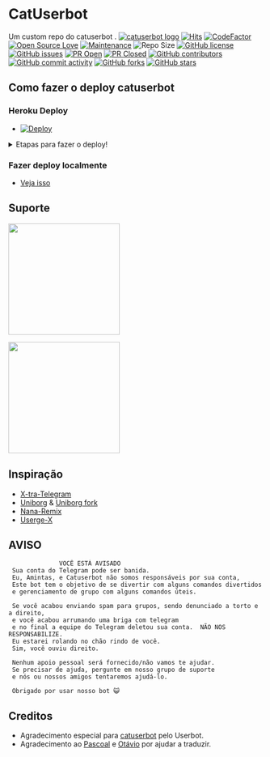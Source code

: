 # CatUserbot
Um custom repo do catuserbot .
[![catuserbot logo](https://telegra.ph/file/b7dc845e3a48cde0d7bb1.jpg)](https://dashboard.heroku.com/new?button-url=https%3A%2F%2Fgithub.com%2Fsandy1709%2Fcatuserbot%2Ftree%2Fbugs&template=https%3A%2F%2Fgithub.com%2Fsandy1709%2Fcatuserbot)
[![Hits](https://hits.seeyoufarm.com/api/count/incr/badge.svg?url=https%3A%2F%2Fgithub.com%2Fsandy1709%2Fcatuserbot&count_bg=%2379C83D&title_bg=%23555555&icon=&icon_color=%23E7E7E7&title=hits&edge_flat=false)](https://github.com/xmtscf/catuserbot)
[![CodeFactor](https://www.codefactor.io/repository/github/sandy1709/catuserbot/badge?&style=flat-square)](https://www.codefactor.io/repository/github/sandy1709/catuserbot)
[![Open Source Love](https://badges.frapsoft.com/os/v2/open-source.png?v=103)](https://github.com/ellerbrock/open-source-badges/)
[![Maintenance](https://img.shields.io/badge/Maintained%3F-yes-green?&style=flat-square)](https://github.com/xmtscf/catuserbot/graphs/commit-activity) 
![Repo Size](https://img.shields.io/github/repo-size/sandy1709/catuserbot?&style=flat-square&logo=github)
[![GitHub license](https://img.shields.io/github/license/sandy1709/catuserbot?&style=flat-square&logo=github)](https://github.com/xmtscf/catuserbot/blob/master/LICENSE)
[![GitHub issues](https://img.shields.io/github/issues/sandy1709/catuserbot?&style=flat-square&logo=github)](https://github.com/xmtscf/catuserbot/issues)
[![PR Open](https://img.shields.io/github/issues-pr/sandy1709/catuserbot?&style=flat-square&logo=github)](https://github.com/xmtscf/catuserbot/pulls)
[![PR Closed](https://img.shields.io/github/issues-pr-closed/sandy1709/catuserbot?&style=flat-square&logo=github)](https://github.com/xmtscf/catuserbot/pulls?q=is:closed)
[![GitHub contributors](https://img.shields.io/github/contributors/sandy1709/catuserbot?&style=flat-square&logo=github)](https://github.com/xmtscf/catuserbot/graphs/contributors/)
[![GitHub commit activity](https://img.shields.io/github/commit-activity/m/sandy1709/catuserbot?&style=flat-square&logo=github)](https://github.com/xmtscf/catuserbot/graphs/commit-activity)
[![GitHub forks](https://img.shields.io/github/forks/sandy1709/catuserbot?&style=flat-square&logo=github)](https://github.com/xmtscf/catuserbot/fork)
[![GitHub stars](https://img.shields.io/github/stars/sandy1709/catuserbot?&style=flat-square&logo=github)](https://github.com/xmtscf/catuserbot/stargazers)



## Como fazer o deploy catuserbot
### Heroku Deploy
  - [![Deploy](https://www.herokucdn.com/deploy/button.svg)](https://dashboard.heroku.com/new?template=https://github.com/CatuserbotBR/catpack)

<details>
    <summary>Etapas para fazer o deploy! </summary>

  #### Primeiramente, pegue as vars necessárias.
  
  1) Crie uma conta no [Heroku](https://www.heroku.com) e coloque como linguagem principal o python.
  2) Pegue seu Heroku API nas [configurações](https://dashboard.heroku.com/account)
  3) Obtenha a Api Id e o Hash da API [AQUI](https://my.telegram.org/) para fazer a string e completar as vars
  4) Crie um Bot no [botFather](https://t.me/botfather) e pegue o Bot Token
  5) Em seguida, gere a STRING SESSION no [Repl](https://generatestringsession.sandeep1709.repl.run/)
RECOMENDO USAR O PC OU EDGE MOBILE.
  6) Coloque no Alive Name, o nome que irá aparecer no .alive, .revert e etc.
  7) Coloque o appname, o mesmo que você colocou lá em cima (para fazer updates e etc)
  8) Clique em deploy no botão acima, e coloque as vars nos seus respectivos lugares.
 

Não mexa em mais nada.

</details>

### Fazer deploy localmente
  - [Veja isso](https://catuserbot.gitbook.io/catuserbot/tutorial/self-host)
  
## Suporte
   <a href="https://t.me/comunidadeg8"><img src="https://img.shields.io/badge/Grupo%20de%20Suporte%3F-yes-green?&style=flat-square?&logo=telegram" width=220px></a></p>
   <a href="https://t.me/awtfg"><img src="https://img.shields.io/badge/Dev%20Suporte%3F-yes-green?&style=flat-square?&logo=telegram" width=220px></a></p>
   
## Inspiração
   - [X-tra-Telegram](https://github.com/Dark-Princ3/X-tra-Telegram)
   - [Uniborg](https://github.com/SpEcHiDe/UniBorg) & [Uniborg fork](https://github.com/ravana69/PornHub)
   - [Nana-Remix](https://github.com/pokurt/Nana-Remix)
   - [Userge-X](https://github.com/code-rgb/USERGE-X/)
   
## AVISO

```
              VOCÊ ESTÁ AVISADO
 Sua conta do Telegram pode ser banida.
 Eu, Amintas, e Catuserbot não somos responsáveis ​​por sua conta,
 Este bot tem o objetivo de se divertir com alguns comandos divertidos
 e gerenciamento de grupo com alguns comandos úteis.

 Se você acabou enviando spam para grupos, sendo denunciado a torto e a direito,
 e você acabou arrumando uma briga com telegram
 e no final a equipe do Telegram deletou sua conta.  NÃO NOS RESPONSABILIZE.
 Eu estarei rolando no chão rindo de você.
 Sim, você ouviu direito.

 Nenhum apoio pessoal será fornecido/não vamos te ajudar.
 Se precisar de ajuda, pergunte em nosso grupo de suporte
 e nós ou nossos amigos tentaremos ajudá-lo.

 Obrigado por usar nosso bot 😺

```

## Creditos
   - Agradecimento especial para [catuserbot](https://github.com/sandy1709/catuserbot/) pelo Userbot.
   - Agradecimento ao [Pascoal](https://t.me/intelhdgraphics) e [Otávio](https://t.me/intelathom1ghz) por ajudar a traduzir. 
